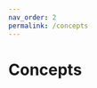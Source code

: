 ```yaml
---
nav_order: 2
permalink: /concepts
---
```

# Concepts

<!--- 
### Raito Cloud
*Raito Cloud* refers to the Raito SaaS offering. It provides the full functionality that Raito has to offer to protect your data without slowing it down.

### Raito Graph
The *Raito Graph* is the graph structure that is built inside of Raito Cloud. It contains and interconnects the metadata of all data sources, the users and groups from the identity stores, the data policies, ...

### Raito CLI
The *Raito CLI* is the bridge between your infrastructure (data sources, identity stores, data catalog ...) and *Raito Cloud*. It can run safely on your own infrastructure to handle all the connections to your infrastructure in a secure way, without the need to have credentials to your data sources in *Raito Cloud*.

### Tags
Meta data is highly important in Raito. Within *Raito Cloud* meta data is represented as tags. 

Tags can be specified on most elements in the *Raito Graph*. Tags will be inherited by other nodes in the graph where it makes sense.

### Data Source
A data source is an instance of a data warehouse, database, reporting tool ... or any other source of data. You can have muliple data sources of the same type (e.g: multiple Snowflake setups).

Every data source is also represented by a node in the *Raito Graph*.

### Data Objects
Data objects represent all the data elements that can be found in a specific data source. A data object always belongs to a specific data source.

Data objects are organized in a hierarchy under its data source.<br>
For example, for a Snowflake data source, this hierarchy would look like this: *data source > database > schema > table > column*

### Identity Store
An identity store, literally represents a store of identities. It contains users and (optionally) groups that are recognized by the organization as valid users.<br>
An identity store can be either an external identity provider (e.g. Okta, Active Directory, ...) or a data source that contains users and groups itself. It can also be an HR tool (e.g. Workday), which typically contain more meta data about the users, which can be useful to define data policies with.

Every data source should have 1 or more identity stores configured in *Raito Cloud*, indicating that this data source contains users from these identity stores.<br>
Typically, this is the data source itself (for internal users) and/or an external identity provider (e.g. Okta, Active Directory, ...)

### User
Inside *Raito Cloud*, users under different identity stores are intelligently matched together to mark them as one physical person. <br>
For example: User 'm.scott' in Snowflake can be marked as the same person as 'michael.scott@dundermifflin.com'. This way, the meta data from one user is also available for the user.

### Group
(User) Groups are imported as is into *Raito Cloud*, from the identity stores. Users will inherited the meta data from the groups they are in.

### Data Policy
To Do

### Data Access
To Do
--->
